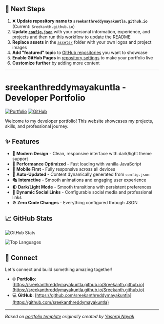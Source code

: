 ## 🚀 Next Steps

1. ❌ **Update repository name to `sreekanthreddymayakuntla.github.io`** (Current: `Sreekanth.github.io`)
2. **Update [`config.json`](https://github.com/sreekanthreddymayakuntla/Sreekanth.github.io/blob/main/config.json)** with your personal information, experience, and projects and then run [this workflow](https://github.com/sreekanthreddymayakuntla/Sreekanth.github.io/actions/workflows/update-readme.yml) to update the README
3. **Replace assets** in the [`assets/`](https://github.com/sreekanthreddymayakuntla/Sreekanth.github.io/tree/main/assets/) folder with your own logos and project images
4. **Add "featured" topic** to [GitHub repositories](https://github.com/sreekanthreddymayakuntla?tab=repositories) you want to showcase
5. **Enable GitHub Pages** in [repository settings](https://github.com/sreekanthreddymayakuntla/Sreekanth.github.io/settings/pages) to make your portfolio live
6. **Customize further** by adding more content

---

# sreekanthreddymayakuntla - Developer Portfolio

<div align="left">
  
[![Portfolio](https://img.shields.io/badge/🌐_Visit_Portfolio-Live-brightgreen?style=for-the-badge)](https://sreekanthreddymayakuntla.github.io/Sreekanth.github.io)
[![GitHub](https://img.shields.io/badge/GitHub-Profile-181717?style=for-the-badge&logo=github)](https://github.com/sreekanthreddymayakuntla)

</div>

Welcome to my developer portfolio! This website showcases my projects, skills, and professional journey.

## ✨ Features

- 🎨 **Modern Design** - Clean, responsive interface with dark/light theme support
- 🚀 **Performance Optimized** - Fast loading with vanilla JavaScript
- 📱 **Mobile First** - Fully responsive across all devices
- 🔄 **Auto-Updated** - Content dynamically generated from `config.json`
- 🎭 **Interactive** - Smooth animations and engaging user experience
- 🌓 **Dark/Light Mode** - Smooth transitions with persistent preferences
- 🔗 **Dynamic Social Links** - Configurable social media and professional links
- ⚙️ **Zero Code Changes** - Everything configured through JSON

## 📈 GitHub Stats

<div align="left">

![GitHub Stats](https://github-readme-stats.vercel.app/api?username=sreekanthreddymayakuntla&theme=dark&hide_border=true&include_all_commits=true&count_private=true)

![Top Languages](https://github-readme-stats.vercel.app/api/top-langs/?username=sreekanthreddymayakuntla&theme=dark&hide_border=true&include_all_commits=true&count_private=true&layout=compact)

</div>

## 🤝 Connect

Let's connect and build something amazing together!

- 🌐 **Portfolio**: [https://sreekanthreddymayakuntla.github.io/Sreekanth.github.io](https://sreekanthreddymayakuntla.github.io/Sreekanth.github.io)
- 💻 **GitHub**: [https://github.com/sreekanthreddymayakuntla](https://github.com/sreekanthreddymayakuntla)

---

*Based on [portfolio template](https://github.com/yashrajnayak/developer-portfolio) originally created by [Yashraj Nayak](https://github.com/yashrajnayak)*